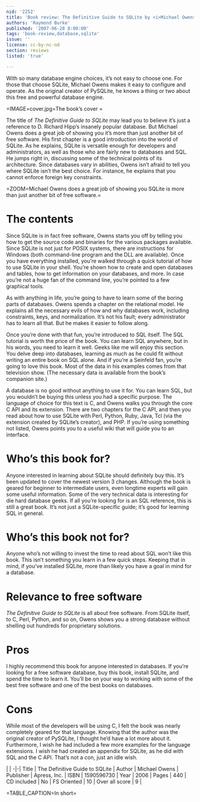 ```yaml
---
nid: '2252'
title: 'Book review: The Definitive Guide to SQLite by <i>Michael Owens</i>'
authors: 'Raymond Burke'
published: '2007-06-28 8:00:00'
tags: 'book-review,database,sqlite'
issue: ''
license: cc-by-nc-nd
section: reviews
listed: 'true'

---
```

With so many database engine choices, it’s not easy to choose one. For those that choose SQLite, Michael Owens makes it easy to configure and operate. As the original creator of PySQLite, he knows a thing or two about this free and powerful database engine.


=IMAGE=cover.jpg=The book’s cover =

The title of _The Definitive Guide to SQLite_ may lead you to believe it’s just a reference to D. Richard Hipp’s insanely popular database. But Michael Owens does a great job of showing you it’s more than just another bit of free software. His first chapter is a good introduction into the world of SQLite. As he explains, SQLite is versatile enough for developers and administrators, as well as those who are fairly new to databases and SQL. He jumps right in, discussing some of the technical points of its architecture. Since databases vary in abilities, Owens isn’t afraid to tell you where SQLite isn’t the best choice. For instance, he explains that you cannot enforce foreign key constraints. 


=ZOOM=Michael Owens does a great job of showing you SQLite is more than just another bit of free software.=


# The contents

Since SQLite is in fact free software, Owens starts you off by telling you how to get the source code and binaries for the various packages available. Since SQLite is not just for POSIX systems, there are instructions for Windows (both command-line program and the DLL are available). Once you have everything installed, you’re walked through a quick tutorial of how to use SQLite in your shell. You’re shown how to create and open databases and tables, how to get information on your databases, and more. In case you’re not a huge fan of the command line, you’re pointed to a few graphical tools.

As with anything in life, you’re going to have to learn some of the boring parts of databases. Owens spends a chapter on the relational model. He explains all the necessary evils of how and why databases work, including constraints, keys, and normalization. It’s not his fault; every administrator has to learn all that. But he makes it easier to follow along.

Once you’re done with that fun, you’re introduced to SQL itself. The SQL tutorial is worth the price of the book. You can learn SQL anywhere, but in his words, you need to learn it well. Geeks like me will enjoy this section. You delve deep into databases, learning as much as he could fit without writing an entire book on SQL alone. And if you’re a Seinfeld fan, you’re going to love this book. Most of the data in his examples comes from that television show. (The necessary data is available from the book’s companion site.)

A database is no good without anything to use it for. You can learn SQL, but you wouldn’t be buying this unless you had a specific purpose. The language of choice for this text is C, and Owens walks you through the core C API and its extension. There are two chapters for the C API, and then you read about how to use SQLite with Perl, Python, Ruby, Java, Tcl (via the extension created by SQLite’s creator), and PHP. If you’re using something not listed, Owens points you to a useful wiki that will guide you to an interface.


# Who’s this book for?

Anyone interested in learning about SQLite should definitely buy this. It’s been updated to cover the newest version 3 changes. Although the book is geared for beginner to intermediate users, even longtime experts will gain some useful information. Some of the very technical data is interesting for die hard database geeks. If all you’re looking for is an SQL reference, this is still a great book. It’s not just a SQLite-specific guide; it’s good for learning SQL in general.


# Who’s this book not for?

Anyone who’s not willing to invest the time to read about SQL won’t like this book. This isn’t something you learn in a few quick steps. Keeping that in mind, if you’ve installed SQLite, more than likely you have a goal in mind for a database.


# Relevance to free software

_The Definitive Guide to SQLite_ is all about free software. From SQLite itself, to C, Perl, Python, and so on, Owens shows you a strong database without shelling out hundreds for proprietary solutions.


# Pros

I highly recommend this book for anyone interested in databases. If you’re looking for a free software database, buy this book, install SQLite, and spend the time to learn it. You’ll be on your way to working with some of the best free software and one of the best books on databases.


# Cons

While most of the developers will be using C, I felt the book was nearly completely geared for that language. Knowing that the author was the original creator of PySQLite, I thought he’d have a lot more about it. Furthermore, I wish he had included a few more examples for the language extensions. I wish he had created an appendix for SQLite, as he did with SQL and the C API. That’s not a con, just an idle wish.


 | |
-|-|
Title | The Definitive Guide to SQLite | 
Author | Michael Owens | 
Publisher | Apress, Inc. | 
ISBN | 1590596730 | 
Year | 2006 | 
Pages | 440 | 
CD included | No | 
FS Oriented | 10 | 
Over all score | 9 | 

=TABLE_CAPTION=In short=

